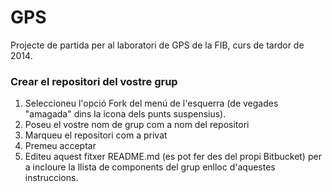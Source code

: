 # GPS

Projecte de partida per al laboratori de GPS de la FIB, curs de tardor de 2014.

### Crear el repositori del vostre grup

1. Seleccioneu l'opció Fork del menú de l'esquerra (de vegades "amagada" dins la icona dels punts suspensius).
2. Poseu el vostre nom de grup com a nom del repositori
3. Marqueu el repositori com a privat
4. Premeu acceptar
5. Editeu aquest fitxer README.md (es pot fer des del propi Bitbucket) per a incloure la llista de components del grup enlloc d'aquestes instruccions.